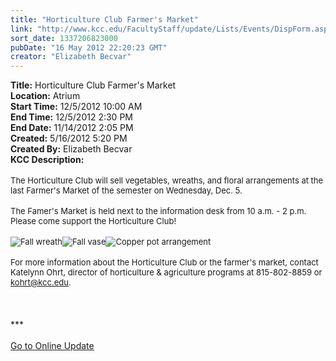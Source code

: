 ```yaml
---
title: "Horticulture Club Farmer's Market"
link: "http://www.kcc.edu/FacultyStaff/update/Lists/Events/DispForm.aspx?ID=271"
sort_date: 1337206823000
pubDate: "16 May 2012 22:20:23 GMT"
creator: "Elizabeth Becvar"
---
```


<div><b>Title:</b> Horticulture Club Farmer&#39;s Market</div>
<div><b>Location:</b> Atrium </div>
<div><b>Start Time:</b> 12/5/2012 10:00 AM</div>
<div><b>End Time:</b> 12/5/2012 2:30 PM</div>
<div><b>End Date:</b> 11/14/2012 2:05 PM</div>
<div><b>Created:</b> 5/16/2012 5:20 PM</div>
<div><b>Created By:</b> Elizabeth Becvar</div>
<div><b>KCC Description:</b> <div class="ExternalClassC21505CB96A34E159F6D7B0DA13ECB09">
<div style="float:left;margin-right:6px"><font size="2"></font></div>
<div><font size="2"></font> </div>
<div><font size="2">The Horticulture Club will sell vegetables, wreaths, and floral arrangements at the last Farmer's Market of the semester on Wednesday, Dec. 5.</font></div>
<div><font size="2"></font> </div>
<div><font size="2">The Famer's Market is held next to the information desk from 10 a.m. - 2 p.m. Please come support the Horticulture Club!</font></div>
<div><font size="2"></font> </div>
<div><font size="2"><img alt="Fall wreath" src="/FacultyStaff/update/PublishingImages/Fall_wreath_update.jpg" /><img alt="Fall vase" src="/FacultyStaff/update/PublishingImages/Fall_arrangement_update.jpg" /><img alt="Copper pot arrangement" src="/FacultyStaff/update/PublishingImages/Copper_vase_arrangement_update.jpg" /></font></div>
<div> </div>
<div><font size="2">For more information about the Horticulture Club or the farmer's market, contact Katelynn Ohrt, director of horticulture &amp; agriculture programs at 815-802-8859 or <a href="mailto:kohrt@kcc.edu">kohrt@kcc.edu</a></font><font size="2">. </font></div></div>
<div><font size="2"></font> </div>
<div> </div>
<div> </div>
<div class="ExternalClassC21505CB96A34E159F6D7B0DA13ECB09">***</div>
<div class="ExternalClassC21505CB96A34E159F6D7B0DA13ECB09"> </div>
<div class="ExternalClassC21505CB96A34E159F6D7B0DA13ECB09"><a href="/FacultyStaff/update/Pages/dailyupdate.aspx">Go to Online Update</a></div>
<div class="ExternalClassC21505CB96A34E159F6D7B0DA13ECB09"> </div></div>
